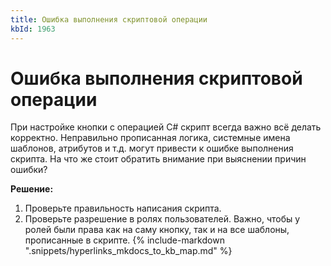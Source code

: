 ```yaml
---
title: Ошибка выполнения скриптовой операции
kbId: 1963
---
```


# Ошибка выполнения скриптовой операции

При настройке кнопки с операцией C# скрипт всегда важно всё делать корректно. Неправильно прописанная логика, системные имена шаблонов, атрибутов и т.д. могут привести к ошибке выполнения скрипта. На что же стоит обратить внимание при выяснении причин ошибки?

**Решение:**

1. Проверьте правильность написания скрипта.
2. Проверьте разрешение в ролях пользователей. Важно, чтобы у ролей были права как на саму кнопку, так и на все шаблоны, прописанные в скрипте.
{% include-markdown ".snippets/hyperlinks_mkdocs_to_kb_map.md" %}
